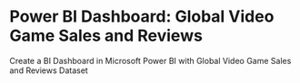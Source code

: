 # Power BI Dashboard: Global Video Game Sales and Reviews
Create a BI Dashboard in Microsoft Power BI with Global Video Game Sales and Reviews Dataset
